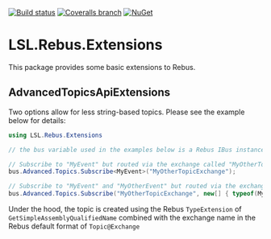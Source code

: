 [![Build status](https://img.shields.io/appveyor/ci/alunacjones/lsl-rebus-extensions.svg)](https://ci.appveyor.com/project/alunacjones/lsl-rebus-extensions)
[![Coveralls branch](https://img.shields.io/coverallsCoverage/github/alunacjones/LSL.Rebus.Extensions)](https://coveralls.io/github/alunacjones/LSL.Rebus.Extensions)
[![NuGet](https://img.shields.io/nuget/v/LSL.Rebus.Extensions.svg)](https://www.nuget.org/packages/LSL.Rebus.Extensions/)

# LSL.Rebus.Extensions

This package provides some basic extensions to Rebus.

## AdvancedTopicsApiExtensions

Two options allow for less string-based topics. Please see the example below for details:

```csharp
using LSL.Rebus.Extensions

// the bus variable used in the examples below is a Rebus IBus instance

// Subscribe to "MyEvent" but routed via the exchange called "MyOtherTopicExchange"
bus.Advanced.Topics.Subscribe<MyEvent>("MyOtherTopicExchange");

// Subscribe to "MyEvent" and "MyOtherEvent" but routed via the exchange called "MyOtherTopicExchange"
bus.Advanced.Topics.Subscribe("MyOtherTopicExchange", new[] { typeof(MyEvent), typeof(MyOtherEvent)});
```

Under the hood, the topic is created using the Rebus `TypeExtension` of `GetSimpleAssemblyQualifiedName` combined with the exchange name in the Rebus default format of `Topic@Exchange`